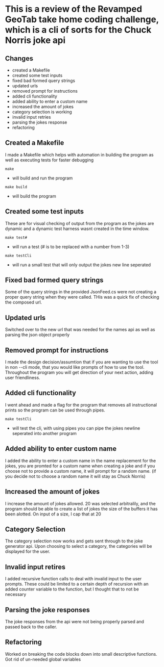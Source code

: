 # This is a review of the Revamped GeoTab take home coding challenge, which is a cli of sorts for the Chuck Norris joke api

## Changes
- created a Makefile
- created some test inputs
- fixed bad formed query strings
- updated urls
- removed prompt for instructions
- added cli functionality
- added ability to enter a custom name
- increased the amount of jokes
- category selection is working
- invalid input retries
- parsing the jokes response
- refactoring


## Created a Makefile
  I made a Makefile which helps with automation in building the program as well as executing tests for faster debugging

  `make` 
  - will build and run the program

  `make build` 
  - will build the program

## Created some test inputs
  These are for visual checking of output from the program as the jokes are dynamic and a dynamic test harness wasnt created in the time window.

  `make test#`
  - will run a test (# is to be replaced with a number from 1-3)

  `make testCli`
  - will run a small test that will only output the jokes new line seperated

## Fixed bad formed query strings
  Some of the query strings in the provided JsonFeed.cs were not creating a proper query string
  when they were called. THis was a quick fix of checking the composed url.

## Updated urls
  Switched over to the new url that was needed for the names api as well as parsing the json object properly

## Removed prompt for instructions
  I made the design decision/assumtion that if you are wanting to use the tool in non --cli mode,
  that you would like prompts of how to use the tool. Throughout the program you will get direction of your next action,
  adding user friendliness.

## Added cli functionality
  I went ahead and made a flag for the program that removes all instructional prints so the program can be used through pipes.

  `make testCli`
  - will test the cli, with using pipes you can pipe the jokes newline seperated into another program

## Added ability to enter custom name
  I added the ability to enter a custom name in the name replacement for the jokes, you are promted for a custom name when creating a joke
  and if you choose not to provide a custom name, it will prompt for a random name. (if you decide not to choose a random name it will stay as Chuck Norris)

## Increased the amount of jokes
  I increase the amount of jokes allowed. 20 was selected arbitralily, and the program should be able to create a list of jokes the size of the buffers
  it has been alotted. On input of a size, I cap that at 20

## Category Selection
  The category selection now works and gets sent through to the joke generator api.
  Upon choosing to select a category, the categories will be displayed for the user.

## Invalid input retires
  I added recursive function calls to deal with invalid input to the user prompts. These could be limited to a certain depth of recursion with an added counter variable to the function, but I thought that to not be necessary

## Parsing the joke responses
  The joke responses from the api were not being properly parsed and passed back to the caller.

## Refactoring
  Worked on breaking the code blocks down into small descriptive functions.
  Got rid of un-needed global variables
  